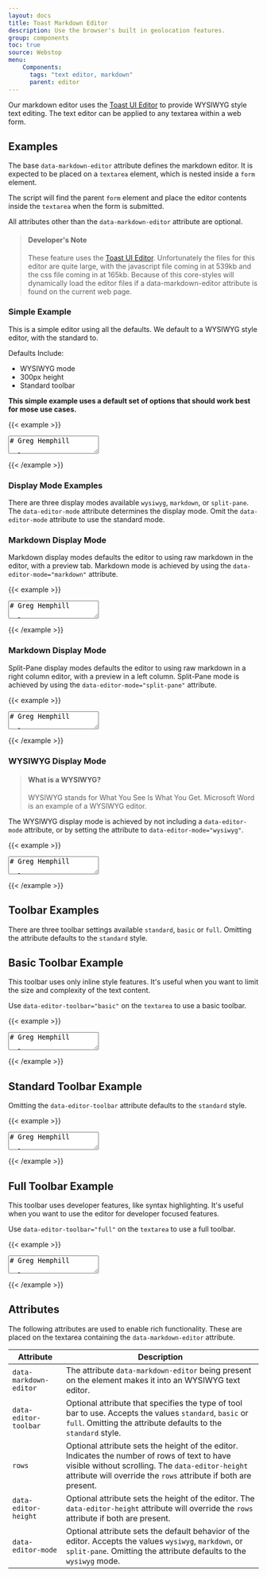 ```yaml
---
layout: docs
title: Toast Markdown Editor
description: Use the browser's built in geolocation features.
group: components
toc: true
source: Webstop
menu: 
    Components:
      tags: "text editor, markdown"
      parent: editor
---
```


Our markdown editor uses the [Toast UI Editor](https://ui.toast.com/tui-editor) to provide 
WYSIWYG style text editing.  The text editor can be applied to any textarea within a web form.

## Examples

The base `data-markdown-editor` attribute defines the markdown editor. It is expected to be 
placed on a `textarea` element, which is nested inside a `form` element. 

The script will find the parent `form` element and place the editor contents inside the `textarea` 
when the form is submitted.

All attributes other than the `data-markdown-editor` attribute are optional.

> <h4 class="mt-0">Developer's Note</h4>
> 
> These feature uses the [Toast UI Editor](https://ui.toast.com/tui-editor). Unfortunately the 
> files for this editor are quite large, with the javascript file coming in at 539kb and the 
> css file coming in at 165kb. Because of this core-styles will dynamically load the editor files 
> if a data-markdown-editor attribute is found on the current web page.


### Simple Example

This is a simple editor using all the defaults. We default to a WYSIWYG style editor, with the standard to. 

Defaults Include:

- WYSIWYG mode
- 300px height 
- Standard toolbar

**This simple example uses a default set of options that should work best for mose use cases.**

{{< example >}}
<form action="/ajax/alert_success" method="get">
<textarea data-markdown-editor name="content">
# Greg Hemphill

- Talented Developer
- Stunning Good Looks

A paragraph with **bold** text inside.

</textarea>
</form>
{{< /example >}}

### Display Mode Examples

There are three display modes available `wysiwyg`, `markdown`, or `split-pane`. The 
`data-editor-mode` attribute determines the display mode. Omit the `data-editor-mode` 
attribute to use the standard mode.

### Markdown Display Mode

Markdown display modes defaults the editor to using raw markdown in the editor, with a 
preview tab. Markdown mode is achieved by using the `data-editor-mode="markdown"` attribute.

{{< example >}}
<form action="/ajax/alert_success" method="get">
<textarea data-markdown-editor name="content" data-editor-mode="markdown">
# Greg Hemphill

- Talented Developer
- Stunning Good Looks

A paragraph with **bold** text inside.

</textarea>
</form>
{{< /example >}}

### Markdown Display Mode

Split-Pane display modes defaults the editor to using raw markdown in a right column editor, with a
preview in a left column. Split-Pane mode is achieved by using the `data-editor-mode="split-pane"` attribute.

{{< example >}}
<form action="/ajax/alert_success" method="get">
<textarea data-markdown-editor name="content" data-editor-mode="split-pane">
# Greg Hemphill

- Talented Developer
- Stunning Good Looks

A paragraph with **bold** text inside.

</textarea>
</form>
{{< /example >}}

### WYSIWYG Display Mode

> <h4 class="mt-0">What is a WYSIWYG?</h4>
> 
> WYSIWYG stands for What You See Is What You Get. Microsoft Word is an example of a 
> WYSIWYG editor.

The WYSIWYG display mode is achieved by not including a `data-editor-mode` attribute, 
or by setting the attribute to `data-editor-mode="wysiwyg"`.

{{< example >}}
<form action="/ajax/alert_success" method="get">
<textarea data-markdown-editor name="content">
# Greg Hemphill

- Talented Developer
- Stunning Good Looks

A paragraph with **bold** text inside.

</textarea>
</form>
{{< /example >}}

## Toolbar Examples

There are three toolbar settings available `standard`, `basic` or `full`. Omitting the attribute defaults to the `standard` style.

## Basic Toolbar Example

This toolbar uses only inline style features. It's useful when you want to limit the size 
and complexity of the text content.

Use `data-editor-toolbar="basic"` on the `textarea` to use a basic toolbar.

{{< example >}}
<form action="/ajax/alert_success" method="get">
<textarea data-markdown-editor name="content" data-editor-toolbar="basic">
# Greg Hemphill

- Talented Developer
- Stunning Good Looks

A paragraph with **bold** text inside.

</textarea>
</form>
{{< /example >}}

## Standard Toolbar Example

Omitting the `data-editor-toolbar` attribute defaults to the `standard` style.

{{< example >}}
<form action="/ajax/alert_success" method="get">
<textarea data-markdown-editor name="content">
# Greg Hemphill

- Talented Developer
- Stunning Good Looks

A paragraph with **bold** text inside.

</textarea>
</form>
{{< /example >}}

## Full Toolbar Example

This toolbar uses developer features, like syntax highlighting. It's useful when you want to use the editor for 
developer focused features.

Use `data-editor-toolbar="full"` on the `textarea` to use a full toolbar.

{{< example >}}
<form action="/ajax/alert_success" method="get">
<textarea data-markdown-editor name="content" data-editor-toolbar="full">
# Greg Hemphill

- Talented Developer
- Stunning Good Looks

A paragraph with **bold** text inside.

</textarea>
</form>
{{< /example >}}

## Attributes

The following attributes are used to enable rich functionality. These are placed on the textarea containing the `data-markdown-editor` attribute.

| Attribute              | Description                                                                                                                                                                                                          |
|------------------------|----------------------------------------------------------------------------------------------------------------------------------------------------------------------------------------------------------------------|
| `data-markdown-editor` | The attribute `data-markdown-editor` being present on the element makes it into an WYSIWYG text editor.                                                                                                              |
| `data-editor-toolbar`  | Optional attribute that specifies the type of tool bar to use. Accepts the values `standard`, `basic` or `full`. Omitting the attribute defaults to the `standard` style.                                            |
| `rows`                 | Optional attribute sets the height of the editor. Indicates the number of rows of text to have visible without scrolling. The `data-editor-height` attribute will override the `rows` attribute if both are present. |
| `data-editor-height`   | Optional attribute sets the height of the editor. The `data-editor-height` attribute will override the `rows` attribute if both are present.                                                                         |
| `data-editor-mode`     | Optional attribute sets the default behavior of the editor. Accepts the values `wysiwyg`, `markdown`, or `split-pane`. Omitting the attribute defaults to the `wysiwyg` mode.                                        |


